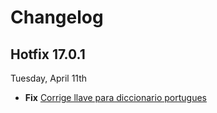 # Changelog

## Hotfix 17.0.1
Tuesday, April 11th
* **Fix** [Corrige llave para diccionario portugues](https://bitbucket.org/dochoaj/speller/pull-requests/1)
